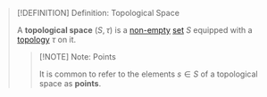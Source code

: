 >[!DEFINITION] Definition: Topological Space
>
>A **topological space** $(S,\tau)$ is a [non-empty](../../Set%20Theory/The%20Empty%20Set.md) [set](../../Set%20Theory/Set.md) $S$ equipped with a [topology](Topology.md) $\tau$ on it.
>
>>[!NOTE] Note: Points
>>
>>It is common to refer to the elements $s \in S$ of a topological space as **points**.
>>
>
